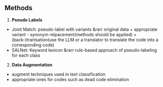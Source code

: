 ## Methods

1. **Pseudo Labels**
- Joint Match: pseudo-label with variants &rarr original data + appropriate variant - synonym relpacement(methods should be applied) + (back-)tranlsation(use the LLM or a translator to translate the code into a corresponding code)
- SALNet: Keyword lexicon &rarr rule-based approach of pseudo-labeling for each class

2. **Data Augmentation**
- augment techniques used in text classification
- appropriate ones for codes such as dead code elimination

